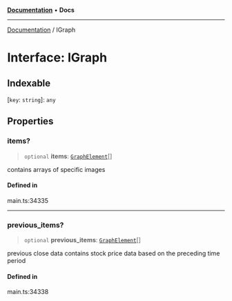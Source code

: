 [**Documentation**](../README.md) • **Docs**

***

[Documentation](../globals.md) / IGraph

# Interface: IGraph

## Indexable

 \[`key`: `string`\]: `any`

## Properties

### items?

> `optional` **items**: [`GraphElement`](../classes/GraphElement.md)[]

contains arrays of specific images

#### Defined in

main.ts:34335

***

### previous\_items?

> `optional` **previous\_items**: [`GraphElement`](../classes/GraphElement.md)[]

previous close data
contains stock price data based on the preceding time period

#### Defined in

main.ts:34338
